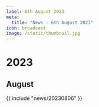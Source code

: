 ```yaml
---
label: 6th August 2023
meta:
  title: "News - 6th August 2023"
icon: broadcast
image: /static/thumbnail.jpg
---
```


# 2023
## August

{{ include "news/20230806" }}